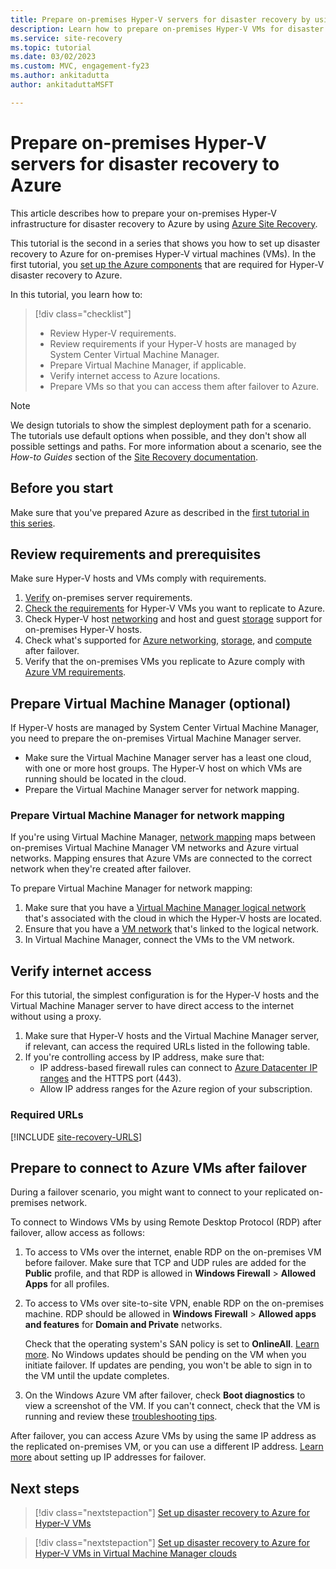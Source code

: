 ```yaml
---
title: Prepare on-premises Hyper-V servers for disaster recovery by using Azure Site Recovery
description: Learn how to prepare on-premises Hyper-V VMs for disaster recovery to Azure by using Azure Site Recovery.
ms.service: site-recovery
ms.topic: tutorial
ms.date: 03/02/2023
ms.custom: MVC, engagement-fy23
ms.author: ankitadutta
author: ankitaduttaMSFT

---
```


# Prepare on-premises Hyper-V servers for disaster recovery to Azure

This article describes how to prepare your on-premises Hyper-V infrastructure for disaster recovery to Azure by using [Azure Site Recovery](site-recovery-overview.md).

This tutorial is the second in a series that shows you how to set up disaster recovery to Azure for on-premises Hyper-V virtual machines (VMs). In the first tutorial, you [set up the Azure components](tutorial-prepare-azure.md) that are required for Hyper-V disaster recovery to Azure.

In this tutorial, you learn how to:

> [!div class="checklist"]
> - Review Hyper-V requirements.
> - Review requirements if your Hyper-V hosts are managed by System Center Virtual Machine Manager.
> - Prepare Virtual Machine Manager, if applicable.
> - Verify internet access to Azure locations.
> - Prepare VMs so that you can access them after failover to Azure.

> [!NOTE]
> We design tutorials to show the simplest deployment path for a scenario. The tutorials use default options when possible, and they don't show all possible settings and paths. For more information about a scenario, see the *How-to Guides* section of the [Site Recovery documentation](./index.yml).

## Before you start

Make sure that you've prepared Azure as described in the [first tutorial in this series](tutorial-prepare-azure.md).

## Review requirements and prerequisites

Make sure Hyper-V hosts and VMs comply with requirements.

1. [Verify](hyper-v-azure-support-matrix.md#on-premises-servers) on-premises server requirements.
1. [Check the requirements](hyper-v-azure-support-matrix.md#replicated-vms) for Hyper-V VMs you want to replicate to Azure.
1. Check Hyper-V host [networking](hyper-v-azure-support-matrix.md#hyper-v-network-configuration) and host and guest [storage](hyper-v-azure-support-matrix.md#hyper-v-host-storage) support for on-premises Hyper-V hosts.
1. Check what's supported for [Azure networking](hyper-v-azure-support-matrix.md#azure-vm-network-configuration-after-failover), [storage](hyper-v-azure-support-matrix.md#azure-storage), and [compute](hyper-v-azure-support-matrix.md#azure-compute-features) after failover.
1. Verify that the on-premises VMs you replicate to Azure comply with [Azure VM requirements](hyper-v-azure-support-matrix.md#azure-vm-requirements).

## Prepare Virtual Machine Manager (optional)

If Hyper-V hosts are managed by System Center Virtual Machine Manager, you need to prepare the on-premises Virtual Machine Manager server.

- Make sure the Virtual Machine Manager server has a least one cloud, with one or more host groups. The Hyper-V host on which VMs are running should be located in the cloud.
- Prepare the Virtual Machine Manager server for network mapping.

### Prepare Virtual Machine Manager for network mapping

If you're using Virtual Machine Manager, [network mapping](./hyper-v-vmm-network-mapping.md) maps between on-premises Virtual Machine Manager VM networks and Azure virtual networks. Mapping ensures that Azure VMs are connected to the correct network when they're created after failover.

To prepare Virtual Machine Manager for network mapping:

1. Make sure that you have a [Virtual Machine Manager logical network](/system-center/vmm/network-logical) that's associated with the cloud in which the Hyper-V hosts are located.
1. Ensure that you have a [VM network](/system-center/vmm/network-virtual) that's linked to the logical network.
1. In Virtual Machine Manager, connect the VMs to the VM network.

## Verify internet access

For this tutorial, the simplest configuration is for the Hyper-V hosts and the Virtual Machine Manager server to have direct access to the internet without using a proxy.

1. Make sure that Hyper-V hosts and the Virtual Machine Manager server, if relevant, can access the required URLs listed in the following table.
1. If you're controlling access by IP address, make sure that:
    - IP address-based firewall rules can connect to [Azure Datacenter IP ranges](https://www.microsoft.com/download/confirmation.aspx?id=41653) and the HTTPS port (443).
    - Allow IP address ranges for the Azure region of your subscription.

### Required URLs

[!INCLUDE [site-recovery-URLS](../../includes/site-recovery-URLS.md)]

## Prepare to connect to Azure VMs after failover

During a failover scenario, you might want to connect to your replicated on-premises network.

To connect to Windows VMs by using Remote Desktop Protocol (RDP) after failover, allow access as follows:

1. To access to VMs over the internet, enable RDP on the on-premises VM before failover. Make sure that TCP and UDP rules are added for the **Public** profile, and that RDP is allowed in **Windows  Firewall** > **Allowed Apps** for all profiles.
1. To access to VMs over site-to-site VPN, enable RDP on the on-premises machine. RDP should be allowed in **Windows Firewall** > **Allowed apps and features** for **Domain and Private** networks.

   Check that the operating system's SAN policy is set to **OnlineAll**. [Learn more](https://support.microsoft.com/kb/3031135). No Windows updates should be pending on the VM when you initiate failover. If updates are pending, you won't be able to sign in to the VM until the update completes.
1. On the Windows Azure VM after failover, check **Boot diagnostics** to view a screenshot of the VM. If you can't connect, check that the VM is running and review these [troubleshooting tips](https://social.technet.microsoft.com/wiki/contents/articles/31666.troubleshooting-remote-desktop-connection-after-failover-using-asr.aspx).

After failover, you can access Azure VMs by using the same IP address as the replicated on-premises VM, or you can use a different IP address. [Learn more](concepts-on-premises-to-azure-networking.md) about setting up IP addresses for failover.

## Next steps

> [!div class="nextstepaction"]
> [Set up disaster recovery to Azure for Hyper-V VMs](./hyper-v-azure-tutorial.md)

> [!div class="nextstepaction"]
> [Set up disaster recovery to Azure for Hyper-V VMs in Virtual Machine Manager clouds](./hyper-v-vmm-azure-tutorial.md)
